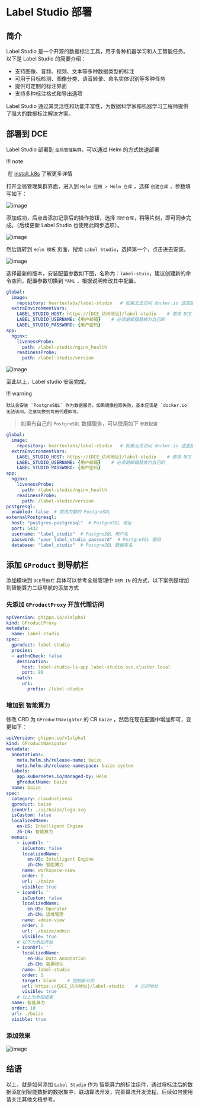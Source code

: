 # Label Studio 部署

## 简介

Label Studio 是一个开源的数据标注工具，用于各种机器学习和人工智能任务。以下是 Label Studio 的简要介绍：

- 支持图像、音频、视频、文本等多种数据类型的标注
- 可用于目标检测、图像分类、语音转录、命名实体识别等多种任务
- 提供可定制的标注界面
- 支持多种标注格式和导出选项

Label Studio 通过其灵活性和功能丰富性，为数据科学家和机器学习工程师提供了强大的数据标注解决方案。

## 部署到 DCE

Label Studio 部署到 `全局管理集群`，可以通过 Helm 的方式快速部署

!!! note

​ 在 [install_k8s](https://labelstud.io/guide/install_k8s) 了解更多详情

打开全局管理集群界面，进入到 `Helm 应用 > Helm 仓库` ，选择 `创建仓库` ，参数填写如下：

![image](./images/lbs01.png)

添加成功，后点击添加记录后的操作按钮，选择 `同步仓库`，稍等片刻，即可同步完成。（后续更新 Label Studio 也使用此同步选项）。

![image](./images/lbs02.png)

然后跳转到 `Helm 模板` 页面，搜索 `Label Studio`，选择第一个，点击进去安装。

![image](./images/lbs03.png)

选择最新的版本，安装配置参数如下图，名称为：`label-stuio`，建议创建新的命令空间，配置参数切换到 `YAML` ，根据说明修改其中配置。

```yaml
global:
  image:
    repository: heartexlabs/label-studio   # 如果无法访问 docker.io 这里配置代理地址
  extraEnvironmentVars:
    LABEL_STUDIO_HOST: https://{DCE_访问地址}/label-studio    # 使用 DCE 的登录地址，可以参考当前网页网址
    LABEL_STUDIO_USERNAME: {用户邮箱}    # 必须是邮箱替换为自己的
    LABEL_STUDIO_PASSWORD: {用户密码}    
app:
  nginx:
    livenessProbe:
      path: /label-studio/nginx_health
    readinessProbe:
      path: /label-studio/version
```

![image](./images/lbs04.png)

至此以上，Label studio 安装完成。

!!! warning

    默认会安装 `PostgreSQL` 作为数据服务，如果镜像拉取失败，基本应该是 `docker.io` 无法访问，注意切换到可用代理即可。

> 如果有自己的 `PostgreSQL` 数据服务，可以使用如下 `参数配置`

```yaml
global:
  image:
    repository: heartexlabs/label-studio   # 如果无法访问 docker.io 这里配置代理地址
  extraEnvironmentVars:
    LABEL_STUDIO_HOST: https://{DCE_访问地址}/label-studio    # 使用 DCE 的登录地址，可以参考当前网页网址
    LABEL_STUDIO_USERNAME: {用户邮箱}    # 必须是邮箱替换为自己的
    LABEL_STUDIO_PASSWORD: {用户密码}    
app:
  nginx:
    livenessProbe:
      path: /label-studio/nginx_health
    readinessProbe:
      path: /label-studio/version
postgresql:
  enabled: false  # 禁用内置的 PostgreSQL
externalPostgresql:
  host: "postgres-postgresql"  # PostgreSQL 地址
  port: 5432
  username: "label_studio"  # PostgreSQL 用户名
  password: "your_label_studio_password"  # PostgreSQL 密码
  database: "label_studio"  # PostgreSQL 数据库名
```

## 添加 `GProduct` 到导航栏

添加模块到 `DCE导航栏` 具体可以参考全局管理中 `OEM IN` 的方式，以下案例是增加到智能算力二级导航的添加方式

### 先添加 `GProductProxy` 开放代理访问

```yaml
apiVersion: ghippo.io/v1alpha1
kind: GProductProxy
metadata:
  name: label-studio
spec:
  gproduct: label-studio
  proxies:
  - authnCheck: false
    destination:
      host: label-studio-ls-app.label-studio.svc.cluster.local
      port: 80
    match:
      uri:
        prefix: /label-studio
```

### 增加到 智能算力

修改 CRD 为 `GProductNavigator` 的 CR `baize` ，然后在现在配置中增加即可，变更如下：

```yaml
apiVersion: ghippo.io/v1alpha1
kind: GProductNavigator
metadata:
  annotations:
    meta.helm.sh/release-name: baize
    meta.helm.sh/release-namespace: baize-system
  labels:
    app.kubernetes.io/managed-by: Helm
    gProductName: baize
  name: baize
spec:
  category: cloudnativeai
  gproduct: baize
  iconUrl: ./ui/baize/logo.svg
  isCustom: false
  localizedName:
    en-US: Intelligent Engine
    zh-CN: 智能算力
  menus:
    - iconUrl: ''
      isCustom: false
      localizedName:
        en-US: Intelligent Engine
        zh-CN: 智能算力
      name: workspace-view
      order: 1
      url: ./baize
      visible: true
    - iconUrl: ''
      isCustom: false
      localizedName:
        en-US: Operator
        zh-CN: 运维管理
      name: admin-view
      order: 1
      url: ./baize/admin
      visible: true
    # 以下为添加开始
    - iconUrl: ''
      localizedName:
        en-US: Data Annotation
        zh-CN: 数据标注
      name: label-studio
      order: 1
      target: blank    # 控制新开页
      url: https://{DCE_访问地址}/label-studio    # 访问地址
      visible: true
    # 以上为添加结束
  name: 智能算力
  order: 10
  url: ./baize
  visible: true

```

### 添加效果

![image](./images/lbs05.png)

## 结语

以上，就是如何添加 `Label Studio` 作为 智能算力的标注组件，通过将标注后的数据添加到智能数据的数据集中，联动算法开发，完善算法开发流程，后续如何使用请关注其他文档参考。
